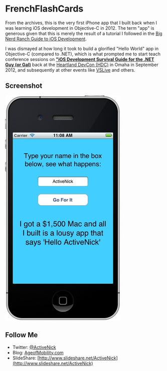 # FrenchFlashCards
From the archives, this is the very first iPhone app that I built back when I was learning iOS development in Objective-C in 2012. The term "app" is generous given that this is merely the result of a tutorial I followed in the [Big Nerd Ranch Guide to iOS Development](https://www.bignerdranch.com/we-write/ios-programming/).

I was dismayed at how long it took to build a glorified "Hello World" app in Objective-C (compared to .NET), which is what prompted me to start teach conference sessions on **["iOS Development Survival Guide for the .NET Guy (or Gal)](http://www.slideshare.net/ActiveNick/ios-development-survival-guide-for-the-net-guy)** back at the [Heartland DevCon (HDC)](http://careerlink.com/hdc/) in Omaha in September 2012, and subsequently at other events like [VSLive](http://vslive.com) and others.

## Screenshot
![Screenshot](Screenshots/FirstiOSAppScreen.jpg)

## Follow Me
* Twitter: [@ActiveNick](http://twitter.com/ActiveNick)
* Blog: [AgeofMobility.com](http://AgeofMobility.com)
* SlideShare: [http://www.slideshare.net/ActiveNick](http://www.slideshare.net/ActiveNick)
